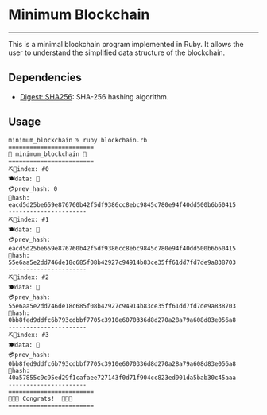 # Minimum Blockchain

---
This is a minimal blockchain program implemented in Ruby. It allows the user to understand the simplified data structure of the blockchain.

## Dependencies
-  [Digest::SHA256](https://ruby-doc.org/stdlib-2.4.0/libdoc/digest/rdoc/Digest/SHA2.html): SHA-256 hashing algorithm.

## Usage

```
minimum_blockchain % ruby blockchain.rb
========================
🚀 minimum_blockchain 🚀
========================
⛏🧱index: #0
🍽️data: 🍙
💳prev_hash: 0
🤑hash: eacd5d25be659e876760b42f5df9386cc8ebc9845c780e94f40dd500b6b50415
----------------------
⛏🧱index: #1
🍽️data: 🍔
💳prev_hash: eacd5d25be659e876760b42f5df9386cc8ebc9845c780e94f40dd500b6b50415
🤑hash: 55e6aa5e2dd746de18c685f08b42927c94914b83ce35ff61dd7fd7de9a838703
----------------------
⛏🧱index: #2
🍽️data: 🍕
💳prev_hash: 55e6aa5e2dd746de18c685f08b42927c94914b83ce35ff61dd7fd7de9a838703
🤑hash: 0bb8fed9ddfc6b793cdbbf7705c3910e6070336d8d270a28a79a608d83e056a8
----------------------
⛏🧱index: #3
🍽️data: 🍟
💳prev_hash: 0bb8fed9ddfc6b793cdbbf7705c3910e6070336d8d270a28a79a608d83e056a8
🤑hash: 40a57855c9c95ed29f1cafaee727143f0d71f904cc823ed901da5bab30c45aaa
----------------------
========================
🎊🥳🎉 Congrats!  🎊🥳🎉
========================
```
